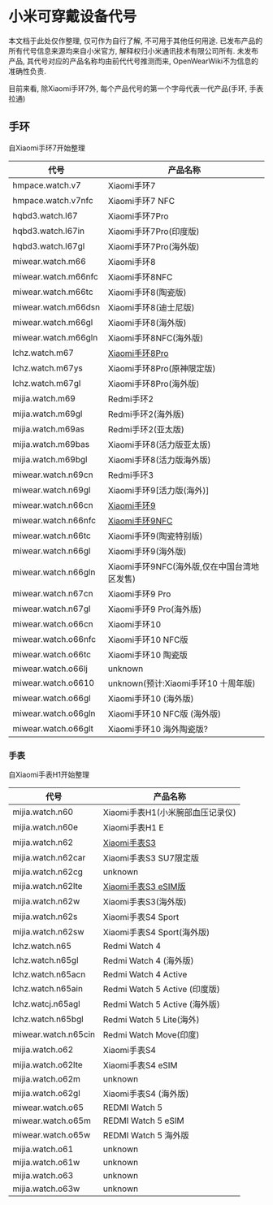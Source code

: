# 小米可穿戴设备代号

<warning>本文档于此处仅作整理, 仅可作为自行了解, 不可用于其他任何用途. 已发布产品的所有代号信息来源均来自小米官方, 解释权归小米通讯技术有限公司所有. 未发布产品, 其代号对应的产品名称均由前代代号推测而来, OpenWearWiki不为信息的准确性负责.</warning>

<tip>目前来看, 除Xiaomi手环7外, 每个产品代号的第一个字母代表一代产品(手环, 手表拉通)</tip>

## 手环
<tip>自Xiaomi手环7开始整理</tip>

| 代号                  | 产品名称                                     |
|---------------------|------------------------------------------|
| hmpace.watch.v7     | Xiaomi手环7                                |
| hmpace.watch.v7nfc  | Xiaomi手环7 NFC                            |
| hqbd3.watch.l67     | Xiaomi手环7Pro                             |
| hqbd3.watch.l67in   | Xiaomi手环7Pro(印度版)                        |
| hqbd3.watch.l67gl   | Xiaomi手环7Pro(海外版)                        |
| miwear.watch.m66    | Xiaomi手环8                                |
| miwear.watch.m66nfc | Xiaomi手环8NFC                             |
| miwear.watch.m66tc  | Xiaomi手环8(陶瓷版)                           |
| miwear.watch.m66dsn | Xiaomi手环8(迪士尼版)                          |
| miwear.watch.m66gl  | Xiaomi手环8(海外版)                           |
| miwear.watch.m66gln | Xiaomi手环8NFC(海外版)                        |
| lchz.watch.m67      | [Xiaomi手环8Pro](XiaomiSmartBand8Pro.md)   |
| lchz.watch.m67ys    | Xiaomi手环8Pro(原神限定版)                      |
| lchz.watch.m67gl    | Xiaomi手环8Pro(海外版)                        |
| mijia.watch.m69     | Redmi手环2                                 |
| mijia.watch.m69gl   | Redmi手环2(海外版)                            |
| mijia.watch.m69as   | Redmi手环2(亚太版)                            |
| mijia.watch.m69bas  | Xiaomi手环8(活力版亚太版)                        |
| mijia.watch.m69bgl  | Xiaomi手环8(活力版海外版)                        |
| miwear.watch.n69cn  | Redmi手环3                                 |
| miwear.watch.n69gl  | Xiaomi手环9[活力版(海外)]                       |
| miwear.watch.n66cn  | [Xiaomi手环9](Xiaomi-SmartBand-9.topic)    |
| miwear.watch.n66nfc | [Xiaomi手环9NFC](Xiaomi-SmartBand-9.topic) |
| miwear.watch.n66tc  | Xiaomi手环9(陶瓷特别版)                         |
| miwear.watch.n66gl  | Xiaomi手环9(海外版)                           |
| miwear.watch.n66gln | Xiaomi手环9NFC(海外版,仅在中国台湾地区发售)             |
| miwear.watch.n67cn  | Xiaomi手环9 Pro                            |
| miwear.watch.n67gl  | Xiaomi手环9 Pro(海外版)                       |
| miwear.watch.o66cn  | Xiaomi手环10                               |
| miwear.watch.o66nfc | Xiaomi手环10 NFC版                          |
| miwear.watch.o66tc  | Xiaomi手环10 陶瓷版                           |
| miwear.watch.o66lj  | unknown                                  |
| miwear.watch.o6610  | unknown(预计:Xiaomi手环10 十周年版)              |
| miwear.watch.o66gl  | Xiaomi手环10 (海外版)                         |
| miwear.watch.o66gln | Xiaomi手环10 NFC版 (海外版)                    |
| miwear.watch.o66glt | Xiaomi手环10 海外陶瓷版?                        |
### 手表
<tip>自Xiaomi手表H1开始整理</tip>

| 代号                  | 产品名称                                      |
|---------------------|-------------------------------------------|
| mijia.watch.n60     | Xiaomi手表H1(小米腕部血压记录仪)                     |
| mijia.watch.n60e    | Xiaomi手表H1 E                              |
| mijia.watch.n62     | [Xiaomi手表S3](Xiaomi-Watch-S3.topic)       |
| mijia.watch.n62car  | Xiaomi手表S3 SU7限定版                         |
| mijia.watch.n62cg   | unknown                                   |
| mijia.watch.n62lte  | [Xiaomi手表S3 eSIM版](Xiaomi-Watch-S3.topic) |
| mijia.watch.n62w    | Xiaomi手表S3(海外版)                           |
| mijia.watch.n62s    | Xiaomi手表S4 Sport                          |
| mijia.watch.n62sw   | Xiaomi手表S4 Sport(海外版)                     |
| lchz.watch.n65      | Redmi Watch 4                             |
| lchz.watch.n65gl    | Redmi Watch 4 (海外版)                       |
| lchz.watch.n65acn   | Redmi Watch 4 Active                      |
| lchz.watch.n65ain   | Redmi Watch 5 Active (印度版)                |
| lchz.watcj.n65agl   | Redmi Watch 5 Active (海外版)                |
| lchz.watch.n65bgl   | Redmi Watch 5 Lite(海外)                    |
| miwear.watch.n65cin | Redmi Watch Move(印度)                      |
| mijia.watch.o62     | Xiaomi手表S4                                |
| mijia.watch.o62lte  | Xiaomi手表S4 eSIM                           |
| mijia.watch.o62m    | unknown                                   |
| mijia.watch.o62gl   | Xiaomi手表S4 (海外版)                          |
| miwear.watch.o65    | REDMI Watch 5                             |
| miwear.watch.o65m   | REDMI Watch 5 eSIM                        |
| miwear.watch.o65w   | REDMI Watch 5 海外版                         |
| mijia.watch.o61     | unknown                                   |
| mijia.watch.o61w    | unknown                                   |
| mijia.watch.o63     | unknown                                   |
| mijia.watch.o63w    | unknown                                   |
